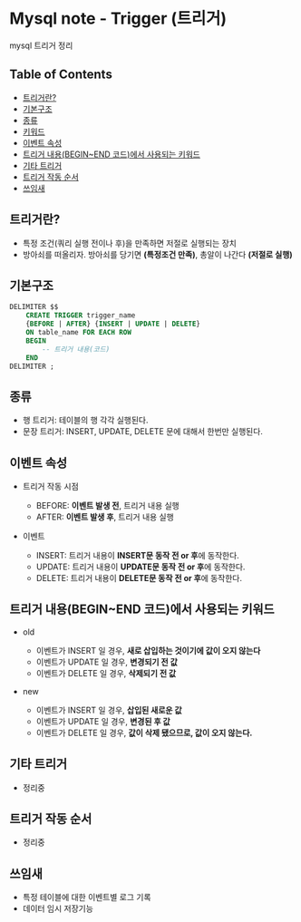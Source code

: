 # Mysql note - Trigger (트리거)

mysql 트리거 정리

## Table of Contents

- [트리거란?](#트리거란?)
- [기본구조](#기본구조)
- [종류](#종류)
- [키워드](#키워드)
- [이벤트 속성](#이벤트-속성)
- [트리거 내용(BEGIN~END 코드)에서 사용되는 키워드](#트리거-내용(BEGIN~END-코드)에서-사용되는-키워드)
- [기타 트리거](#기타-트리거)
- [트리거 작동 순서](#트리거-작동-순서)
- [쓰임새](#쓰임새)

## 트리거란?
- 특정 조건(쿼리 실행 전이나 후)을 만족하면 저절로 실행되는 장치
- 방아쇠를 떠올리자. 방아쇠를 당기면 **(특정조건 만족)**, 총알이 나간다 **(저절로 실행)**

## 기본구조
```SQL
DELIMITER $$
    CREATE TRIGGER trigger_name
    {BEFORE | AFTER} {INSERT | UPDATE | DELETE}
    ON table_name FOR EACH ROW
    BEGIN
        -- 트리거 내용(코드)
    END
DELIMITER ;
```

## 종류
- 행 트리거: 테이블의 행 각각 실행된다.
- 문장 트리거: INSERT, UPDATE, DELETE 문에 대해서 한번만 실행된다.

## 이벤트 속성
- 트리거 작동 시점
  - BEFORE: **이벤트 발생 전**, 트리거 내용 실행
  - AFTER: **이벤트 발생 후**, 트리거 내용 실행

- 이벤트
  - INSERT: 트리거 내용이 **INSERT문 동작 전 or 후**에 동작한다.
  - UPDATE: 트리거 내용이 **UPDATE문 동작 전 or 후**에 동작한다.
  - DELETE: 트리거 내용이 **DELETE문 동작 전 or 후**에 동작한다.

## 트리거 내용(BEGIN~END 코드)에서 사용되는 키워드
- old
  - 이벤트가 INSERT 일 경우, **새로 삽입하는 것이기에 값이 오지 않는다**
  - 이벤트가 UPDATE 일 경우, **변경되기 전 값**
  - 이벤트가 DELETE 일 경우, **삭제되기 전 값**
  
- new
  - 이벤트가 INSERT 일 경우, **삽입된 새로운 값**
  - 이벤트가 UPDATE 일 경우, **변경된 후 값**
  - 이벤트가 DELETE 일 경우, **값이 삭제 됐으므로, 값이 오지 않는다.**

## 기타 트리거
- 정리중

## 트리거 작동 순서
- 정리중

## 쓰임새
- 특정 테이블에 대한 이벤트별 로그 기록
- 데이터 임시 저장기능

